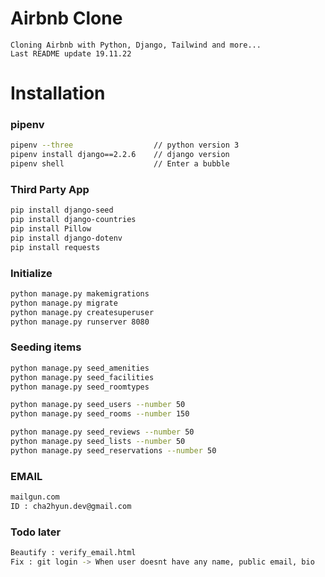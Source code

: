 # Airbnb Clone

```
Cloning Airbnb with Python, Django, Tailwind and more...
Last README update 19.11.22
```

# Installation

### pipenv

```bash
pipenv --three                  // python version 3
pipenv install django==2.2.6    // django version
pipenv shell                    // Enter a bubble
```

### Third Party App

```bash
pip install django-seed
pip install django-countries
pip install Pillow
pip install django-dotenv
pip install requests
```

### Initialize

```bash
python manage.py makemigrations
python manage.py migrate
python manage.py createsuperuser
python manage.py runserver 8080
```

### Seeding items

```bash
python manage.py seed_amenities
python manage.py seed_facilities
python manage.py seed_roomtypes
```

```bash
python manage.py seed_users --number 50
python manage.py seed_rooms --number 150
```

```bash
python manage.py seed_reviews --number 50
python manage.py seed_lists --number 50
python manage.py seed_reservations --number 50
```

### EMAIL

```bash
mailgun.com
ID : cha2hyun.dev@gmail.com
```

### Todo later

```bash
Beautify : verify_email.html
Fix : git login -> When user doesnt have any name, public email, bio 
```
